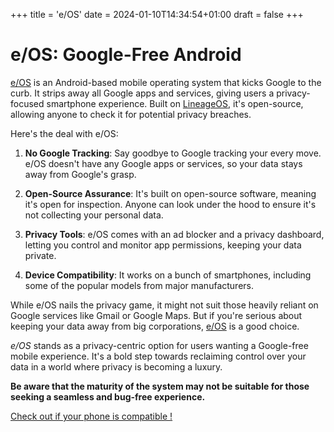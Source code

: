 
+++
title = 'e/OS'
date = 2024-01-10T14:34:54+01:00
draft = false
+++

# e/OS: Google-Free Android

[e/OS](https://e.foundation/e-os/) is an Android-based mobile operating system that kicks Google to the curb. It strips away all Google apps and services, giving users a privacy-focused smartphone experience. Built on [LineageOS](https://lineageos.org/), it's open-source, allowing anyone to check it for potential privacy breaches.

Here's the deal with e/OS:

1. **No Google Tracking**: Say goodbye to Google tracking your every move. e/OS doesn't have any Google apps or services, so your data stays away from Google's grasp.

2. **Open-Source Assurance**: It's built on open-source software, meaning it's open for inspection. Anyone can look under the hood to ensure it's not collecting your personal data.

3. **Privacy Tools**: e/OS comes with an ad blocker and a privacy dashboard, letting you control and monitor app permissions, keeping your data private.

4. **Device Compatibility**: It works on a bunch of smartphones, including some of the popular models from major manufacturers.

While e/OS nails the privacy game, it might not suit those heavily reliant on Google services like Gmail or Google Maps. But if you're serious about keeping your data away from big corporations, [e/OS](https://e.foundation/e-os/) is a good choice.

*e/OS* stands as a privacy-centric option for users wanting a Google-free mobile experience. It's a bold step towards reclaiming control over your data in a world where privacy is becoming a luxury. 

**Be aware that the maturity of the system may not be suitable for those seeking a seamless and bug-free experience.**

[Check out if your phone is compatible !](https://doc.e.foundation/devices)
